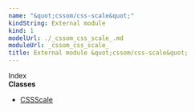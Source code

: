 ```yaml
---
name: "&quot;cssom/css-scale&quot;"
kindString: External module
kind: 1
modelUrl: ./_cssom_css_scale_.md
moduleUrl: _cssom_css_scale_
title: External module &quot;cssom/css-scale&quot;
---
```








<section >
<div class="lead pb-2">Index</div>
<section class="tsd-panel tsd-index-panel">
<div class="tsd-index-content">
<section class="tsd-index-section ">
<strong>Classes</strong>
<ul>
<li class="tsd-kind-class tsd-parent-kind-external-module"><a href="../_cssom_css_scale_.cssscale/" class="tsd-kind-icon">CSSScale</a></li>
</ul>
</section>
</div>
</section>
</section>
